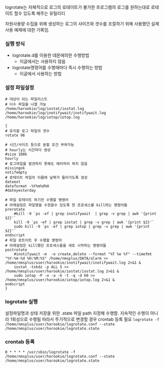 
logrotate는 자체적으로 로그의 로테이트가 불가한 프로그램의 로그를 원하는대로
로테이트 할수 있도록 해주는 유틸리티

자원사용량 수집을 위해 생성하는 로그의 사이즈와 갯수를 조절하기 위해 사용했던 실제 사용 예제에 대한 기록임.

### 실행 방식
- logrotate.d를 이용한 데몬에의한 수행방법
  - 이글에서는 사용하지 않음
- logrotate명령어를 수행때마다 즉시 수행하는 방법
  - 이글에서 사용하는 방법

### 설정 파일설정
```
# 대상이 되는 파일리스트
# 다수 파일을 나열 가능
/home/harookie/log/iostat/iostat.log
/home/harookie/log/inotifywait/inotifywait.log
/home/harookie/log/iotop/iotop.log

{
# 유지할 로그 파일의 갯수
rotate 96

# 시간/사이즈 등으로 분할 조건 부여가능
# hourly는 시간마다 생성
#size 100k
hourly
# 로그파일을 발견하지 못해도 에러처리 하지 않음
missingok
notifempty
# 로테이트 파일의 이름에 날짜가 들어가도록 생성
dateext
dateformat -%Y%m%d%H
#dateyesterday

# 파일 로테이트 하기전 수행할 명령어
# 아래설정은 파일명을 수정할수 있도록 한 프로세스를 kill하는 명령어들
prerotate
    #kill -9 `ps -ef | grep inotifywait  | grep -v grep | awk '{print $2}'`
    kill -9 `ps -ef | grep iostat | grep -v grep | awk '{print $2}'`
    sudo kill -9 `ps -ef | grep iotop | grep -v grep | awk '{print $2}'`
endscript
# 파일 로트이트 후 수행할 명령어
# 아래설정은 kill했던 프로세스들을 새로 시작하는 명령어들
postrotate
    #inotifywait -m  -e create,delete --format "%T %e %f" --timefmt "%Y-%m-%d %H:%M:%S" /home/nmsplus/DATA/alarm >> /home/nmsplus/user/harookie/inotifywait/inotifywait.log 2>&1 &
    iostat -txkdz -p ALL 5 >> /home/nmsplus/user/harookie/iostat/iostat.log 2>&1 &
    sudo iotop -P -o -a -k -t -q -d 60 >> /home/nmsplus/user/harookie/iotop/iotop.log 2>&1 &
endscript
}
```

### logrotate 실행
설정파일명과 상태 저장을 위한 .state 파일 path 지정해 수행함. 지속적인 수행이 아니라 1회성으로 수행됨
따라서 주기적으로 변경할 경우 crontab 등록 필요
`logrotate -f /home/nmsplus/user/harookie/logrotate.conf --state /home/nmsplus/user/harookie/logrotate.state`

### crontab 등록
```
0 * * * * /usr/sbin/logrotate -f /home/nmsplus/user/harookie/logrotate.conf --state /home/nmsplus/user/harookie/logrotate.state
```